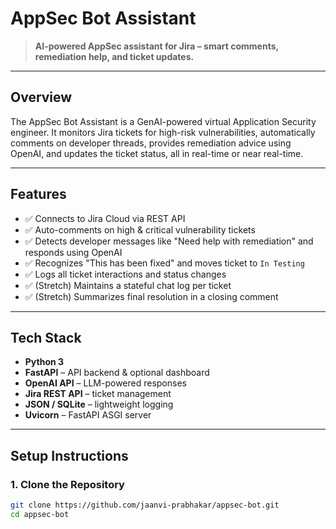 # AppSec Bot Assistant

> **AI-powered AppSec assistant for Jira – smart comments, remediation help, and ticket updates.**

---

## Overview

The AppSec Bot Assistant is a GenAI-powered virtual Application Security engineer. It monitors Jira tickets for high-risk vulnerabilities, automatically comments on developer threads, provides remediation advice using OpenAI, and updates the ticket status, all in real-time or near real-time.

---

## Features

- ✅ Connects to Jira Cloud via REST API
- ✅ Auto-comments on high & critical vulnerability tickets
- ✅ Detects developer messages like "Need help with remediation" and responds using OpenAI
- ✅ Recognizes "This has been fixed" and moves ticket to `In Testing`
- ✅ Logs all ticket interactions and status changes
- ✅ (Stretch) Maintains a stateful chat log per ticket
- ✅ (Stretch) Summarizes final resolution in a closing comment

---

## Tech Stack

- **Python 3**
- **FastAPI** – API backend & optional dashboard
- **OpenAI API** – LLM-powered responses
- **Jira REST API** – ticket management
- **JSON / SQLite** – lightweight logging
- **Uvicorn** – FastAPI ASGI server

---

## Setup Instructions

### 1. Clone the Repository

```bash
git clone https://github.com/jaanvi-prabhakar/appsec-bot.git
cd appsec-bot
```
